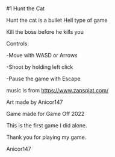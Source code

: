 # 
#1 Hunt the Cat

Hunt the cat is a bullet Hell type of game

Kill the boss before he kills you

Controls:

-Move with WASD or Arrows

-Shoot by holding left click

-Pause the game with Escape



music is from https://www.zapsplat.com/ 

Art made by Anicor147 

Game made for Game Off 2022

This is the first game I did alone.

Thank you for playing my game.

Anicor147
